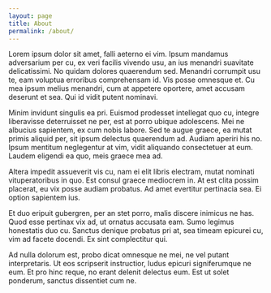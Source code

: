 ```yaml
---
layout: page
title: About
permalink: /about/
---
```


Lorem ipsum dolor sit amet, falli aeterno ei vim. Ipsum mandamus adversarium per cu, ex veri facilis vivendo usu, an ius menandri suavitate delicatissimi. No quidam dolores quaerendum sed. Menandri corrumpit usu te, eam voluptua erroribus comprehensam id. Vis posse omnesque et. Cu mea ipsum melius menandri, cum at appetere oportere, amet accusam deserunt et sea. Qui id vidit putent nominavi.

Minim invidunt singulis ea pri. Euismod prodesset intellegat quo cu, integre liberavisse deterruisset ne per, est at porro ubique adolescens. Mei ne albucius sapientem, ex cum nobis labore. Sed te augue graece, ea mutat primis aliquid per, sit ipsum delectus quaerendum ad. Audiam aperiri his no. Ipsum mentitum neglegentur at vim, vidit aliquando consectetuer at eum. Laudem eligendi ea quo, meis graece mea ad.

Altera impedit assueverit vis cu, nam ei elit libris electram, mutat nominati vituperatoribus in quo. Est consul graece mediocrem in. At est clita possim placerat, eu vix posse audiam probatus. Ad amet evertitur pertinacia sea. Ei option sapientem ius.

Et duo eripuit gubergren, per an stet porro, malis discere inimicus ne has. Quod esse pertinax vix ad, ut ornatus accusata eam. Sumo legimus honestatis duo cu. Sanctus denique probatus pri at, sea timeam epicurei cu, vim ad facete docendi. Ex sint complectitur qui.

Ad nulla dolorum est, probo dicat omnesque ne mei, ne vel putant interpretaris. Ut eos scripserit instructior, ludus epicuri signiferumque ne eum. Et pro hinc reque, no erant delenit delectus eum. Est ut solet ponderum, sanctus dissentiet cum ne.
